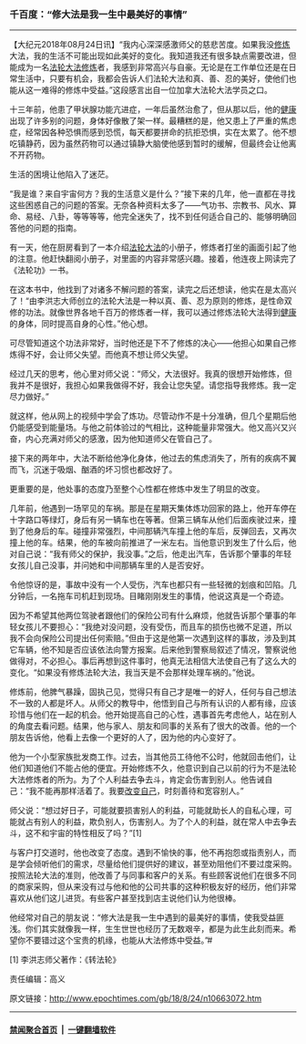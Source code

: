 ### 千百度：“修大法是我一生中最美好的事情”
------------------------

<p>【大纪元2018年08月24日讯】“我内心深深感激师父的慈悲苦度。如果我没<a href="http://www.epochtimes.com/gb/tag/%E4%BF%AE%E7%82%BC.html">修炼</a>大法，我的生活不可能出现如此美好的变化。我知道我还有很多缺点需要改进，但能成为一名<a href="http://www.epochtimes.com/gb/tag/%E6%B3%95%E8%BD%AE%E5%A4%A7%E6%B3%95.html">法轮大法</a><a href="http://www.epochtimes.com/gb/tag/%E4%BF%AE%E7%82%BC.html">修炼</a>者，我感到非常高兴与自豪。无论是在工作单位还是在日常生活中，只要有机会，我都会告诉人们法轮大法和真、善、忍的美好，使他们也能从这一难得的修炼中受益。”这段感言出自一位加拿大法轮大法学员之口。</p>
<p>十三年前，他患了甲状腺功能亢进症，一年后虽然治愈了，但从那以后，他的<a href="http://www.epochtimes.com/gb/tag/%E5%81%A5%E5%BA%B7.html">健康</a>出现了许多别的问题，身体好像散了架一样。最糟糕的是，他又患上了严重的焦虑症，经常因各种恐惧而感到恐慌，每天都要拼命的抗拒恐惧，实在太累了。他不想吃镇静药，因为虽然药物可以通过镇静大脑使他感到暂时的缓解，但最终会让他离不开药物。</p>
<p>生活的困境让他陷入了迷茫。</p>
<p>“我是谁？来自宇宙何方？我的生活意义是什么？”接下来的几年，他一直都在寻找这些困惑自己的问题的答案。无奈各种资料太多了——气功书、宗教书、风水、算命、易经、八卦，等等等等，他完全迷失了，找不到任何适合自己的、能够明确回答他的问题的指南。</p>
<p>有一天，他在厨房看到了一本介绍<a href="http://www.epochtimes.com/gb/tag/%E6%B3%95%E8%BD%AE%E5%A4%A7%E6%B3%95.html">法轮大法</a>的小册子，修炼者打坐的画面引起了他的注意。他赶快翻阅小册子，对里面的内容非常感兴趣。接着，他连夜上网读完了《法轮功》一书。</p>
<p>在这本书中，他找到了对诸多不解问题的答案，读完之后还想读，他实在是太高兴了！“由李洪志大师创立的法轮大法是一种以真、善、忍为原则的修炼，是性命双修的功法。就像世界各地千百万的修炼者一样，我可以通过修炼法轮大法得到<a href="http://www.epochtimes.com/gb/tag/%E5%81%A5%E5%BA%B7.html">健康</a>的身体，同时提高自身的心性。”他心想。</p>
<p>可尽管知道这个功法非常好，当时他还是下不了修炼的决心——他担心如果自己修炼得不好，会让师父失望。而他真不想让师父失望。</p>
<p>经过几天的思考，他心里对师父说：“师父，大法很好。我真的很想开始修炼，但我并不是很好，我担心如果我做得不好，我会让您失望。请您指导我修炼。我一定尽力做好。”</p>
<p>就这样，他从网上的视频中学会了炼功。尽管动作不是十分准确，但几个星期后他仍能感受到能量场。与他之前体验过的气相比，这种能量非常强大。他又高兴又兴奋，内心充满对师父的感激，因为他知道师父在管自己了。</p>
<p>接下来的两年中，大法不断给他净化身体，他过去的焦虑消失了，所有的疾病不翼而飞，沉迷于吸烟、酗酒的坏习惯也都改好了。</p>
<p>更重要的是，他处事的态度乃至整个心性都在修炼中发生了明显的改变。</p>
<p>几年前，他遇到一场罕见的车祸。那是在星期天集体炼功回家的路上，他开车停在十字路口等绿灯，身后有另一辆车也在等著。但第三辆车从他们后面疾驶过来，撞到了他身后的车。碰撞非常强烈，中间那辆汽车撞上他的车后，反弹回去，又再次撞上他的车。结果，他的车被向前推进了一米左右。当他意识到发生了什么后，他对自己说：“我有师父的保护，我没事。”之后，他走出汽车，告诉那个肇事的年轻女孩儿自己没事，并问她和中间那辆车里的人是否安好。</p>
<p>令他惊讶的是，事故中没有一个人受伤，汽车也都只有一些轻微的划痕和凹陷。几分钟后，一名拖车司机赶到现场。目睹刚刚发生的事情，他说这真是一个奇迹。</p>
<p>因为不希望其他两位驾驶者跟他们的保险公司有什么麻烦，他就告诉那个肇事的年轻女孩儿不要担心：“我绝对没问题，没有受伤，而且车的损伤也微不足道，所以我不会向保险公司提出任何索赔。”但由于这是他第一次遇到这样的事故，涉及到其它车辆，他不知是否应该依法向警方报案。后来他到警察局叙述了情况，警察说他做得对，不必担心。事后再想到这件事时，他真无法相信大法使自己有了这么大的变化。“如果没有修炼法轮大法，我当天是不会那样处理车祸的。”他说。</p>
<p>修炼前，他脾气暴躁，固执己见，觉得只有自己才是唯一的好人，任何与自己想法不一致的人都是坏人。从师父的教导中，他悟到自己与所有认识的人都有缘，应该珍惜与他们在一起的机会。他开始提高自己的心性，遇事首先考虑他人，站在别人的角度去看问题。结果，他与家人、朋友和同事的关系有了很大的改善。他的一个朋友告诉他，他看上去像一个更好的人了，因为他的内心变好了。</p>
<p>他为一个小型家族批发商工作。过去，当其他员工待他不公时，他就回击他们，让他们知道他们不能占他的便宜。开始修炼不久，他意识到自己以前的行为不是法轮大法修炼者的所为。为了个人利益去争去斗，肯定会伤害到别人。他告诫自己：“我不能再那样活着了。我要<a href="http://www.epochtimes.com/gb/tag/%E6%94%B9%E5%8F%98%E8%87%AA%E5%B7%B1.html">改变自己</a>，时刻善待和宽容别人。”</p>
<p>师父说：“想过好日子，可能就要损害别人的利益，可能就助长人的自私心理，可能就占有别人的利益，欺负别人，伤害别人。为了个人的利益，就在常人中去争去斗，这不和宇宙的特性相反了吗？”[1]</p>
<p>与客户打交道时，他也改变了态度。遇到不愉快的事，他不再抱怨或指责别人，而是学会倾听他们的需求，尽量给他们提供好的建议，甚至劝阻他们不要过度采购。按照法轮大法的准则，他改善了与同事和客户的关系。有些顾客说他们在很多不同的商家采购，但从来没有过与他和他的公司共事的这种积极友好的经历，他们非常喜欢从他们这儿进货。有些客户甚至找到店主说他们认为他很棒。</p>
<p>他经常对自己的朋友说：“修大法是我一生中遇到的最美好的事情，使我受益匪浅。你们其实就像我一样，生生世世也经历了无数艰辛，都是为此生此刻而来。希望你不要错过这个宝贵的机缘，也能从大法修炼中受益。”#</p>
<p>[1] 李洪志师父著作：《转法轮》</p>
<p>责任编辑：高义</p>

原文链接：http://www.epochtimes.com/gb/18/8/24/n10663072.htm


------------------------
#### [禁闻聚合首页](https://github.com/gfw-breaker/banned-news/blob/master/README.md) &nbsp;|&nbsp;  [一键翻墙软件](https://github.com/gfw-breaker/nogfw/blob/master/README.md)